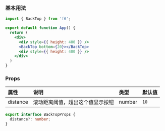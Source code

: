 <div class="block-panel">
<h3>基本用法</h3>

```jsx
import { BackTop } from 'f6';

export default function App() {
  return (
    <div>
      <div style={{ height: 400 }} />
      <BackTop bottom={20}></BackTop>
      <div style={{ height: 400 }} />
    </div>
  )
}
```
</div>
<div class="block-panel">

<h3>Props</h3>

| 属性 | 说明 | 类型 | 默认值 |
| :-  | :- | :- | :- |
| distance | 滚动距离阈值，超出这个值显示按钮 | number | `10` |

```ts
export interface BackTopProps {
  distance?: number;
}
```
</div>